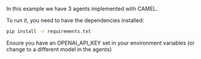 In this example we have 3 agents implemented with CAMEL.

To run it, you need to have the dependencies installed:

```bash
pip install -r requirements.txt
```
Ensure you have an OPENAI_API_KEY set in your environment variables (or change to a different model in the agents)
